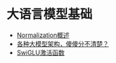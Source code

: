 # 大语言模型基础

- [Normalization概述](llm_foundation/norm.md)
- [各种大模型架构，傻傻分不清楚？](llm_foundation/llm_architecture.md)
- [SwiGLU激活函数](llm_foundation/swiglu.md)
